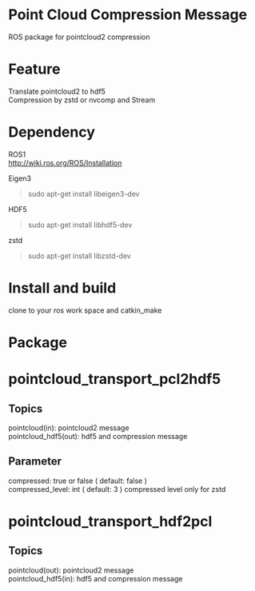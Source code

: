 # Point Cloud Compression Message
ROS package for pointcloud2 compression 
 
# Feature
Translate pointcloud2 to hdf5  
Compression by zstd or nvcomp and Stream  

# Dependency
ROS1  
http://wiki.ros.org/ROS/Installation  
  
Eigen3
> sudo apt-get install libeigen3-dev
  
HDF5  
> sudo apt-get install libhdf5-dev

zstd  
> sudo apt-get install libzstd-dev

# Install and build
clone to your ros work space and catkin_make

# Package
# pointcloud_transport_pcl2hdf5
## Topics
pointcloud(in): pointcloud2 message  
pointcloud_hdf5(out): hdf5 and compression message  

## Parameter
compressed: true or false ( default: false )  
compressed_level: int ( default: 3 ) compressed level only for zstd  

# pointcloud_transport_hdf2pcl
## Topics
pointcloud(out): pointcloud2 message  
pointcloud_hdf5(in): hdf5 and compression message  
